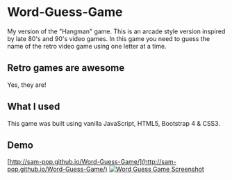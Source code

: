 # Word-Guess-Game

My version of the "Hangman" game. This is an arcade style version inspired by late 80's and 90's video games.
In this game you need to guess the name of the retro video game using one letter at a time.

## Retro games are awesome

Yes, they are!

## What I used

This game was built using vanilla JavaScript, HTML5, Bootstrap 4 & CSS3.

## Demo

[http://sam-pop.github.io/Word-Guess-Game/](http://sam-pop.github.io/Word-Guess-Game/)
[![Word Guess Game Screenshot](https://s7.postimg.cc/p9a9qcdvf/WGG.png)](http://sam-pop.github.io/Word-Guess-Game)